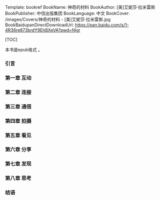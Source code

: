 Template: bookref
BookName: 神奇的材料
BookAuthor: [美]艾妮莎·拉米雷斯
BookPublisher: 中信出版集团
BookLanguage: 中文
BookCover: /images/Covers/神奇的材料 - [美]艾妮莎·拉米雷斯.jpg
BookBaidupanDirectDownloadUrl: https://pan.baidu.com/s/1-4R36re873brdY9EhBXeVA?pwd=f4gr 



[TOC]

本书是epub格式 。



### 引言
### 第一章 互动
### 第二章 连接
### 第三章 通信
### 第四章 拍摄
### 第五章 看见
### 第六章 分享
### 第七章 发现
### 第八章 思考
### 结语

